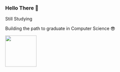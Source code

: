 ### Hello There 👋

<!--
**Janiya21/Janiya21** is a ✨ _special_ ✨ repository because its `README.md` (this file) appears on your GitHub profile.

Here are some ideas to get you started:

- 🔭 I’m currently working on ...
- 🌱 I’m currently learning ...
- 👯 I’m looking to collaborate on ...
- 🤔 I’m looking for help with ...
- 💬 Ask me about ...
- 📫 How to reach me: ...
- 😄 Pronouns: ...
- ⚡ Fun fact: ...
-->
Still Studying 

Building the path to graduate in Computer Science 😎

<img src="https://cdn-icons.flaticon.com/png/512/2961/premium/2961321.png?token=exp=1636383874~hmac=9b44811d98a1b88b9a81d84df5fcc196" width="100" height="100">
